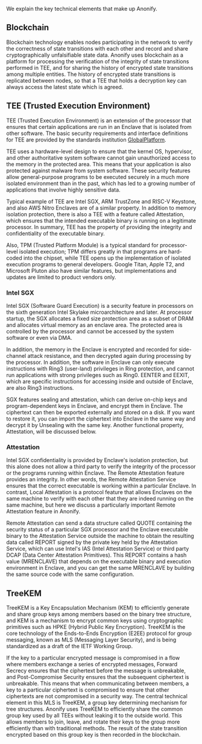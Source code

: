 We explain the key technical elements that make up Anonify.

## Blockchain

Blockchain technology enables nodes participating in the network to verify the correctness of state transitions with each other and record and share cryptographically unfalsifiable state data. Anonify uses blockchain as a platform for processing the verification of the integrity of state transitions performed in TEE, and for sharing the history of encrypted state transitions among multiple entities.
The history of encrypted state transitions is replicated between nodes, so that a TEE that holds a decryption key can always access the latest state which is agreed.

## TEE (Trusted Execution Environment)

TEE (Trusted Execution Environment) is an extension of the processor that ensures that certain applications are run in an Enclave that is isolated from other software. The basic security requirements and interface definitions for TEE are provided by the standards institution [GlobalPlatform](https://globalplatform.org/).  

TEE uses a hardware-level design to ensure that the kernel OS, hypervisor, and other authoritative system software cannot gain unauthorized access to the memory in the protected area. This means that your application is also protected against malware from system software. These security features allow general-purpose programs to be executed securely in a much more isolated environment than in the past, which has led to a growing number of applications that involve highly sensitive data.  

Typical example of TEE are Intel SGX, ARM TrustZone and RISC-V Keystone, and also AWS Nitro Enclaves are of a similar property. In addition to memory isolation protection, there is also a TEE with a feature called Attestation, which ensures that the intended executable binary is running on a legitimate processor. In summary, TEE has the property of providing the integrity and confidentiality of the executable binary.

Also, TPM (Trusted Platform Module) is a typical standard for processor-level isolated execution; TPM differs greatly in that programs are hard-coded into the chipset, while TEE opens up the implementation of isolated execution programs to general developers. Google Titan, Apple T2, and Microsoft Pluton also have similar features, but implementations and updates are limited to product vendors only.

### Intel SGX

Intel SGX (Software Guard Execution) is a security feature in processors on the sixth generation Intel Skylake microarchitecture and later. At processor startup, the SGX allocates a fixed size protection area as a subset of DRAM and allocates virtual memory as an enclave area. The protected area is controlled by the processor and cannot be accessed by the system software or even via DMA.

In addition, the memory in the Enclave is encrypted and recorded for side-channel attack resistance, and then decrypted again during processing by the processor. In addition, the software in Enclave can only execute instructions with Ring3 (user-land) privileges in Ring protection, and cannot run applications with strong privileges such as Ring0. EENTER and EEXIT, which are specific instructions for accessing inside and outside of Enclave, are also Ring3 instructions.

SGX features sealing and attestation, which can derive on-chip keys and program-dependent keys in Enclave, and encrypt them in Enclave. The ciphertext can then be exported externally and stored on a disk. If you want to restore it, you can import the ciphertext into Enclave in the same way and decrypt it by Unsealing with the same key. Another functional property, Attestation, will be discussed below.


### Attestation

Intel SGX confidentiality is provided by Enclave's isolation protection, but this alone does not allow a third party to verify the integrity of the processor or the programs running within Enclave.
The Remote Attestation feature provides an integrity. In other words, the Remote Attestation Service ensures that the correct executable is working within a particular Enclave.
In contrast, Local Attestation is a protocol feature that allows Enclaves on the same machine to verify with each other that they are indeed running on the same machine, but here we discuss a particularly important Remote Attestation feature in Anonify.  

Remote Attestation can send a data structure called QUOTE containing the security status of a particular SGX processor and the Enclave executable binary to the Attestation Service outside the machine to obtain the resulting data called REPORT signed by the private key held by the Attestation Service, which can use Intel's IAS (Intel Attestation Service) or third party DCAP (Data Center Attestation Primitives).
This REPORT contains a hash value (MRENCLAVE) that depends on the executable binary and execution environment in Enclave, and you can get the same MRENCLAVE by building the same source code with the same configuration.


## TreeKEM

TreeKEM is a Key Encapsulation Mechanism (KEM) to efficiently generate and share group keys among members based on the binary tree structure, and KEM is a mechanism to encrypt common keys using cryptographic primitives such as HPKE (Hybrid Public Key Encryption).
TreeKEM is the core technology of the Ends-to-Ends Encryption (E2EE) protocol for group messaging, known as MLS (Messaging Layer Security), and is being standardized as a draft of the IETF Working Group.

If the key to a particular encrypted message is compromised in a flow where members exchange a series of encrypted messages, Forward Secrecy ensures that the ciphertext before the message is unbreakable, and Post-Compromise Security ensures that the subsequent ciphertext is unbreakable. This means that when communicating between members, a key to a particular ciphertext is compromised to ensure that other ciphertexts are not compromised in a security way. The central technical element in this MLS is TreeKEM, a group key determining mechanism for tree structures. Anonify uses TreeKEM to efficiently share the common group key used by all TEEs without leaking it to the outside world. This allows members to join, leave, and rotate their keys to the group more efficiently than with traditional methods. The result of the state transition encrypted based on this group key is then recorded in the blockchain.
